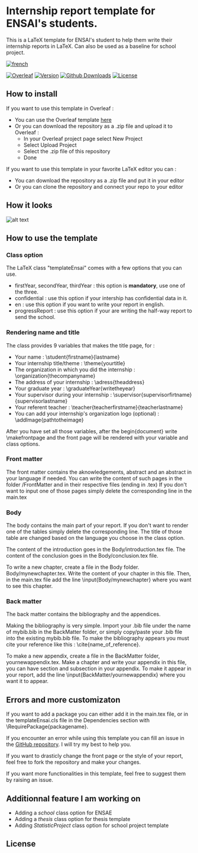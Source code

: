 # Internship report template for ENSAI's students.

This is a LaTeX template for ENSAI's student to help them write their internship reports in LaTeX. Can also be used as a baseline for school project.

[![french](https://img.shields.io/badge/Readme_in-Fran%C3%A7ais-blue)]()

[![Overleaf](https://img.shields.io/badge/Overleaf-black?logo=overleaf)]()
[![Version](https://img.shields.io/github/v/release/Lui5ito/EnsaiTemplates.svg)]()
[![Github Downloads](https://img.shields.io/github/downloads/Lui5ito/EnsaiTemplates/total.svg)]()
[![License](https://img.shields.io/github/license/Lui5ito/EnsaiTemplates.svg)]()

## How to install

If you want to use this template in Overleaf : 
- You can use the Overleaf template [here]()
- Or you can download the repository as a .zip file and upload it to Overleaf : 
    - In your Overleaf project page select New Project
    - Select Upload Project
    - Select the .zip file of this repository
    - Done

If you want to use this template in your favorite LaTeX editor you can :
- You can download the repository as a .zip file and put it in your editor
- Or you can clone the repository and connect your repo to your editor


## How it looks

![alt text](https://github.com/Lui5ito/templateENSAI/Examples/example_1.png)







## How to use the template

### Class option

The LaTeX class "templateEnsai" comes with a few options that you can use.

- firstYear, secondYear, thirdYear : this option is **mandatory**, use one of the three.
- confidential : use this option if your intership has confidential data in it.
- en : use this option if you want to write your report in english.
- progressReport : use this option if your are writing the half-way report to send the school.

### Rendering name and title

The class provides 9 variables that makes the title page, for : 

- Your name : \student{firstname}{lastname}
- Your internship title/theme : \theme{yourtitle}
- The organization in which you did the internship : \organization{thecompanyname}
- The address of your internship : \adress{theaddress}
- Your graduate year : \graduateYear{writetheyear}
- Your supervisor during your internship : \supervisor{supervisorfirtname}{supervisorlastname}
- Your referent teacher : \teacher{teacherfirstname}{teacherlastname}
- You can add your internship's organization logo (optional) : \addImage{pathtotheimage}

After you have set all those variables, after the begin{document} write \makefrontpage and the front page will be rendered with your variable and class options.

### Front matter

The front matter contains the aknowledgements, abstract and an abstract in your language if needed.
You can write the content of such pages in the folder /FrontMatter and in their respective files (ending in .tex)
If you don't want to input one of those pages simply delete the corresponding line in the main.tex

### Body

The body contains the main part of your report.
If you don't want to render one of the tables simply delete the corresponding line.
The title of those table are changed based on the language you choose in the class option.

The content of the introduction goes in the Body/introduction.tex file. 
The content of the conclusion goes in the Body/conclusion.tex file.

To write a new chapter, create a file in the Body folder. Body/mynewchapter.tex. Write the content of your chapter in this file. Then, in the main.tex file add the line \input{Body/mynewchapter} where you want to see this chapter.

### Back matter

The back matter contains the bibliography and the appendices.

Making the bibliography is very simple. Import your .bib file under the name of mybib.bib in the BackMatter folder, or simply copy/paste your .bib file into the existing mybib.bib file. To make the bibliography appears you must cite your reference like this : \cite{name_of_reference}.

To make a new appendix, create a file in the BackMatter folder, yournewappendix.tex. Make a chapter and write your appendix in this file, you can have section and subsection in your appendix. To make it appear in your report, add the line \input{BackMatter/yournewappendix} where you want it to appear.

## Errors and more customizaton

If you want to add a package you can either add it in the main.tex file, or in the templateEnsai.cls file in the Dependencies section with \RequirePackage{packagename}.

If you encounter an error while using this template you can fill an issue in the [GitHub repository](). I will try my best to help you.

If you want to drasticly change the front page or the style of your report, feel free to fork the repository and make your changes.

If you want more functionalities in this template, feel free to suggest them by raising an issue.


## Additionnal feature I am working on

- Adding a *school* class option for ENSAE
- Adding a *thesis* class option for thesis template
- Adding *StatisticProject* class option for school project template


## License



